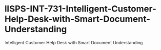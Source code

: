 # llSPS-INT-731-Intelligent-Customer-Help-Desk-with-Smart-Document-Understanding
Intelligent Customer Help Desk with Smart Document Understanding
